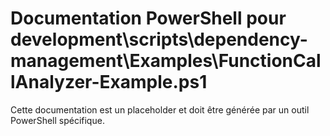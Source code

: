 # Documentation PowerShell pour development\scripts\dependency-management\Examples\FunctionCallAnalyzer-Example.ps1

Cette documentation est un placeholder et doit être générée par un outil PowerShell spécifique.
